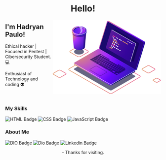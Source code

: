 
<!---
Hadryanpaulo/Hadryanpaulo is a ✨ special ✨ repository because its `README.md` (this file) appears on your GitHub profile.
You can click the Preview link to take a look at your changes.
--->
<h1 align="center">Hello!</h1><img align="right" src="https://github.com/Rubenscode/Rubenscode/blob/main/img/computer.png" width="350"/>

## I'm Hadryan Paulo!
Ethical hacker | Focused in Pentest | Cibersecurity Student. 💻

Enthusiast of Technology and coding  👽

<br>

### My Skills
![HTML Badge](https://img.shields.io/badge/HTML5%20-%23E34F26.svg?&style=plastic&logo=html5&logoColor=white)
![CSS Badge](https://img.shields.io/badge/CSS3%20-%231572B6.svg?&style=plastic&logo=css3&logoColor=white)
![JavaScript Badge](https://img.shields.io/badge/JavaScript-yellow.svg?&style=plastic&logo=javascript&logoColor=white)

### About Me 
[![DIO Badge](https://img.shields.io/badge/-dio-0000FF?style=flat-square&logo=Dio&logoColor=white&link=https://www.dio.me/users/paulolima3425)](https://www.dio.me/users/paulolima3425)
[![Dio Badge](https://img.shields.io/badge/-dio-0000FF?style=flat-square&logo=Dio&logoColor=white&link=https://www.dio.me/users/paulolima3425)](https://www.dio.me/users/paulolima3425)
[![Linkedin Badge](https://img.shields.io/badge/-LinkedIn-blue?style=flat-square&logo=Linkedin&logoColor=white&link=https://www.linkedin.com/in/hadryan-paulo/)](https://www.linkedin.com/in/hadryan-paulo/)

<p align="center">- Thanks for visiting.</p>
<!--
